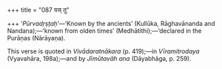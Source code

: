 +++
title = "087 यस् तु"

+++
‘*Pūrvadṛṣṭaḥ*’—‘Known by the ancients’ (Kullūka, Rāghavānanda and
Nandana);—‘known from olden times’ (Medhātithi);—‘declared in the
Purāṇas (Nārāyaṇa).

This verse is quoted in *Vivādaratnākara* (p. 419);—in *Vīramitrodaya*
(Vyavahāra, 198a);—and by *Jīmūtavāh* *ana* (Dāyabhāga, p. 259).


